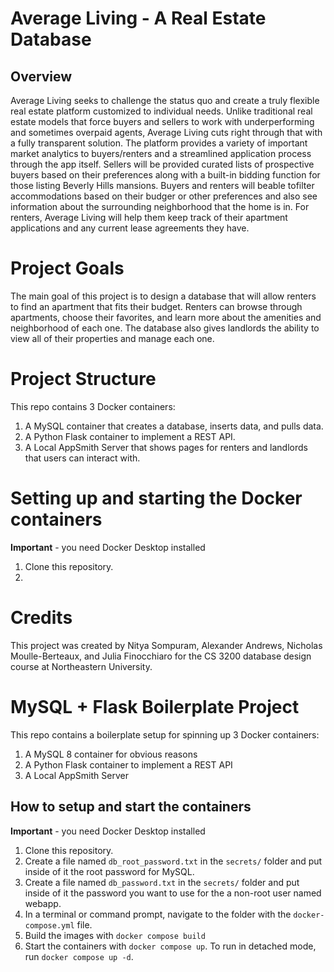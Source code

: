 # Average Living -  A Real Estate Database
## Overview
Average Living seeks to challenge the status quo and create a truly flexible real estate platform customized to individual needs. Unlike traditional real estate models that force buyers and sellers to work with underperforming and sometimes overpaid agents, Average Living cuts right through that with a fully transparent solution. The platform provides a variety of important market analytics to buyers/renters and a streamlined application process through the app itself. Sellers will be provided curated lists of prospective buyers based on their preferences along with a built-in bidding function for those listing Beverly Hills mansions. Buyers and renters will beable tofilter accommodations based on their budger or other preferences and also see information about the surrounding neighborhood that the home is in. For renters, Average Living will help them keep track of their apartment applications and any current lease agreements they have.

# Project Goals
The main goal of this project is to design a database that will allow renters to find an apartment that fits their budget. Renters can browse through apartments, choose their favorites, and learn more about the amenities and neighborhood of each one. The database also gives landlords the ability to view all of their properties and manage each one. 

# Project Structure
This repo contains 3 Docker containers:
1. A MySQL container that creates a database, inserts data, and pulls data.
2. A Python Flask container to implement a REST API.
3. A Local AppSmith Server that shows pages for renters and landlords that users can interact with.


# Setting up and starting the Docker containers
**Important** - you need Docker Desktop installed

1. Clone this repository.
2. 

# Credits
This project was created by Nitya Sompuram, Alexander Andrews, Nicholas Moulle-Berteaux, and Julia Finocchiaro for the CS 3200 database design course at Northeastern University.

# MySQL + Flask Boilerplate Project

This repo contains a boilerplate setup for spinning up 3 Docker containers: 
1. A MySQL 8 container for obvious reasons
1. A Python Flask container to implement a REST API
1. A Local AppSmith Server

## How to setup and start the containers
**Important** - you need Docker Desktop installed

1. Clone this repository.  
1. Create a file named `db_root_password.txt` in the `secrets/` folder and put inside of it the root password for MySQL. 
1. Create a file named `db_password.txt` in the `secrets/` folder and put inside of it the password you want to use for the a non-root user named webapp. 
1. In a terminal or command prompt, navigate to the folder with the `docker-compose.yml` file.  
1. Build the images with `docker compose build`
1. Start the containers with `docker compose up`.  To run in detached mode, run `docker compose up -d`. 




